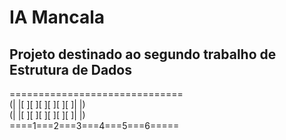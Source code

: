 # IA Mancala
## Projeto destinado ao segundo trabalho de Estrutura de Dados
 ==============================<br/>
(| |[  ][  ][  ][  ][  ][  ]| |)<br/>
(| |[  ][  ][  ][  ][  ][  ]| |)<br/>
 ====1===2===3===4===5===6=====<br/>